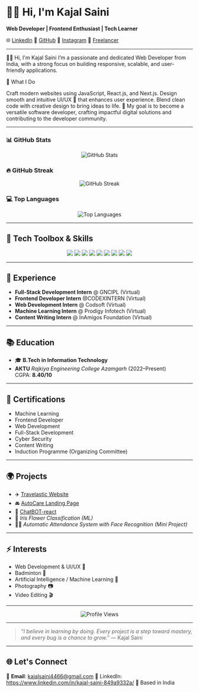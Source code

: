 # 👩‍💻 Hi, I'm Kajal Saini

**Web Developer | Frontend Enthusiast | Tech Learner**

🌐 [LinkedIn](https://www.linkedin.com/in/kajal-saini-849a9332a)
🐙 [GitHub](https://github.com/kajalsaini611)
📸 [Instagram](https://www.instagram.com/kj_saini_22.10/)
💼 [Freelancer](https://www.freelancer.in/u/kajalsaini4466)

---

👩‍💻 Hi, I'm Kajal Saini
I’m a passionate and dedicated Web Developer from India, with a strong focus on building responsive, scalable, and user-friendly applications.

🚀 What I Do

Craft modern websites using JavaScript, React.js, and Next.js.
Design smooth and intuitive UI/UX 🎨 that enhances user experience.
Blend clean code with creative design to bring ideas to life.
🚀 My goal is to become a versatile software developer, crafting impactful digital solutions and contributing to the developer community.

---

### 📊 GitHub Stats

<p align="center">
  <img src="https://github-readme-stats.vercel.app/api?username=khushi23-crypto&token=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&show_icons=true&theme=tokyonight&count_private=true" alt="GitHub Stats" />
</p>

### 🔥 GitHub Streak

<p align="center">
  <img src="https://github-readme-streak-stats.herokuapp.com?user=khushi23-crypto&theme=tokyonight&hide_border=true" alt="GitHub Streak" />
</p>

### 💻 Top Languages

<p align="center">
  <img src="https://github-readme-stats.vercel.app/api/top-langs/?username=khushi23-crypto&token=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&layout=compact&theme=tokyonight" alt="Top Languages" />
</p>

---

## 🚀 Tech Toolbox & Skills

<p align="center">
  <img src="https://img.shields.io/badge/-HTML5-ff6a00?logo=html5&logoColor=white&style=for-the-badge" />
  <img src="https://img.shields.io/badge/-CSS3-1572B6?logo=css3&logoColor=white&style=for-the-badge" />
  <img src="https://img.shields.io/badge/-JavaScript-F7DF1E?logo=javascript&logoColor=black&style=for-the-badge" />
  <img src="https://img.shields.io/badge/-TypeScript-3178C6?logo=typescript&logoColor=white&style=for-the-badge" />
  <img src="https://img.shields.io/badge/-React-20232A?logo=react&logoColor=61DAFB&style=for-the-badge" />
  <img src="https://img.shields.io/badge/-TailwindCSS-06B6D4?logo=tailwind-css&logoColor=white&style=for-the-badge" />
  <img src="https://img.shields.io/badge/-Node.js-339933?logo=node.js&logoColor=white&style=for-the-badge" />
  <img src="https://img.shields.io/badge/-Git-F05032?logo=git&logoColor=white&style=for-the-badge" />
  <img src="https://img.shields.io/badge/-VS_Code-007ACC?logo=visual-studio-code&logoColor=white&style=for-the-badge" />
</p>

---

## 💼 Experience
- **Full-Stack Development Intern** @ GNCIPL (Virtual)
- **Frontend Developer Intern** @CODEXINTERN (Virtual)
- **Web Development Intern** @ Codsoft (Virtual)  
- **Machine Learning Intern** @ Prodigy Infotech (Virtual) 
- **Content Writing Intern** @ InAmigos Foundation (Virtual)

---

## 📚 Education

- 🎓 **B.Tech in Information Technology**
- **AKTU**
  *Rajkiya Engineering College Azamgarh* (2022–Present)  
  CGPA: **8.40/10**

---

## 🌟 Certifications

- Machine Learning
- Frontend Developer
- Web Development
- Full-Stack Development
- Cyber Security  
- Content Writing  
- Induction Programme (Organizing Committee)  

---

## 🌍 Projects

- ✈️ [Travelastic Website](https://top-jqy5-lp3587269s-projects.vercel.app/)  
- 🚘 [AutoCare Landing Page](https://shimmering-semifreddo-73845c.netlify.app/)
- 💬 [ChatBOT-react](https://chat-bot-react-tau.vercel.app/)
- 🌸 *Iris Flower Classification (ML)*  
- 🧑‍💼 *Automatic Attendance System with Face Recognition (Mini Project)*

---

## ⚡ Interests

- Web Development & UI/UX 🎨
- Badminton 🏸    
- Artificial Intelligence / Machine Learning 🤖  
- Photography 📷  
- Video Editing 🎬  

---

<p align="center">
  <img src="https://komarev.com/ghpvc/?username=khushi23-crypto&color=blue&token=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" alt="Profile Views" />
</p>


---

> *“I believe in learning by doing. Every project is a step toward mastery, and every bug is a chance to grow.”* — Kajal Saini

---

## 🌐 Let's Connect
📩 **Email**: kajalsaini4466@gmail.com 
🔗 LinkedIn: https://www.linkedin.com/in/kajal-saini-849a9332a/
📍 Based in India
